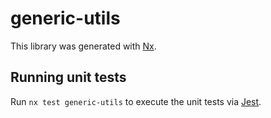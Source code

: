 # generic-utils

This library was generated with [Nx](https://nx.dev).

## Running unit tests

Run `nx test generic-utils` to execute the unit tests via [Jest](https://jestjs.io).
